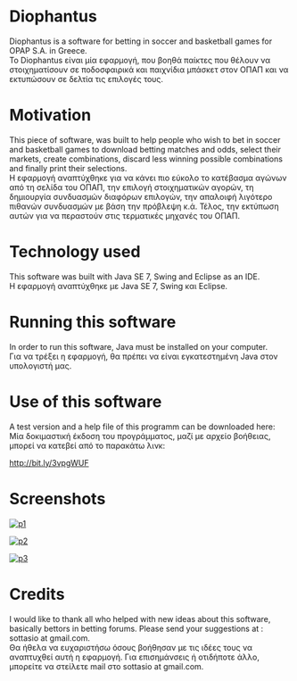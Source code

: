 # Diophantus
Diophantus is a software for betting in soccer and basketball games for OPAP S.A. in Greece.<br/>
Το Diophantus είναι μία εφαρμογή, που βοηθά παίκτες που θέλουν να στοιχηματίσουν σε ποδοσφαιρικά και παιχνίδια μπάσκετ στον ΟΠΑΠ και να εκτυπώσουν σε δελτία τις επιλογές τους.
# Motivation
This piece of software, was built to help people who wish to bet in soccer and basketball games to download betting matches and odds, select their markets, create combinations, discard less winning possible combinations and finally print their selections.<br/>
Η εφαρμογή αναπτύχθηκε για να κάνει πιο εύκολο το κατέβασμα αγώνων από τη σελίδα του ΟΠΑΠ, την επιλογή στοιχηματικών αγορών, τη δημιουργία συνδυασμών διαφόρων επιλογών, την απαλοιφή λιγότερο πιθανών συνδυασμών με βάση την πρόβλεψη κ.ά. Τέλος, την εκτύπωση αυτών για να περαστούν στις τερματικές μηχανές του ΟΠΑΠ.
# Technology used
This software was built with Java SE 7, Swing and Eclipse as an IDE.<br/>
Η εφαρμογή αναπτύχθηκε με Java SE 7, Swing και Eclipse.
# Running this software
In order to run this software, Java must be installed on your computer.<br/>
Για να τρέξει η εφαρμογή, θα πρέπει να είναι εγκατεστημένη Java στον υπολογιστή μας.
# Use of this software
A test version and a help file of this programm can be downloaded here:<br/>
Μία δοκιμαστική έκδοση του προγράμματος, μαζί με αρχείο βοήθειας, μπορεί να κατεβεί από το παρακάτω λινκ:

http://bit.ly/3vpgWUF

# Screenshots

<a href="https://ibb.co/V9mNsNn"><img src="https://i.ibb.co/JtQd9d6/p1.jpg" alt="p1" border="0" /></a>

<a href="https://ibb.co/Hnm8V9N"><img src="https://i.ibb.co/kQYCxP3/p2.jpg" alt="p2" border="0" /></a>

<a href="https://ibb.co/7GspJT5"><img src="https://i.ibb.co/64jtRpx/p3.jpg" alt="p3" border="0" /></a>


# Credits
I would like to thank all who helped with new ideas about this software, basically bettors in betting forums.
Please send your suggestions at : sottasio at gmail.com.<br/>
Θα ήθελα να ευχαριστήσω όσους βοήθησαν με τις ιδέες τους να αναπτυχθεί αυτή η εφαρμογή.
Για επισημάνσεις ή οτιδήποτε άλλο, μπορείτε να στείλετε mail στο sottasio at gmail.com.

